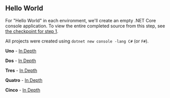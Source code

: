 ## Hello World

For "Hello World" in each environment, we'll create an empty .NET Core console application.  To view the entire completed source from this step, see [the checkpoint for step 1](https://github.com/bit-badger/o2f/tree/step-1).

All projects were created using `dotnet new console -lang C#` (or `F#`).

**Uno** - [In Depth](uno.html)

**Dos** - [In Depth](dos.html)

**Tres** - [In Depth](tres.html)

**Quatro** - [In Depth](quatro.html)

**Cinco** - [In Depth](cinco.html)